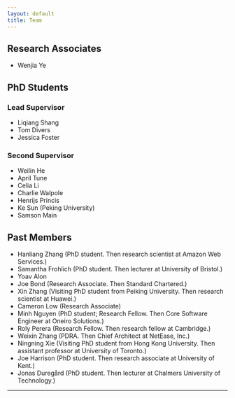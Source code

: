 ```yaml
---
layout: default
title: Team
---
```


## Research Associates
* Wenjia Ye 

## PhD Students

### Lead Supervisor 
* Liqiang Shang
* Tom	Divers
* Jessica Foster 

### Second Supervisor 
* Weilin He
* April Tune
* Celia Li 
* Charlie Walpole 
* Henrijs	Princis
* Ke Sun (Peking University)
* Samson Main

## Past Members

* Hanliang Zhang (PhD student. Then research scientist at Amazon Web Services.)
* Samantha Frohlich (PhD student. Then lecturer at University of Bristol.)
* Yoav Alon 
* Joe Bond (Research Associate. Then Standard Chartered.)
* Xin Zhang (Visiting PhD student from Peiking University. Then research scientist at Huawei.)
* Cameron Low (Research Associate)
* Minh Nguyen (PhD student; Research Fellow. Then Core Software Engineer at Oneiro Solutions.)
* Roly Perera (Research Fellow. Then research fellow at Cambridge.) 
* Weixin Zhang (PDRA. Then Chief Architect at NetEase, Inc.)
* Ningning Xie (Visiting PhD student from Hong Kong University. Then assistant professor at University of Toronto.)
* Joe Harrison (PhD student. Then research associate at University of Kent.)
* Jonas Duregård (PhD student. Then lecturer at Chalmers University of Technology.)

---

